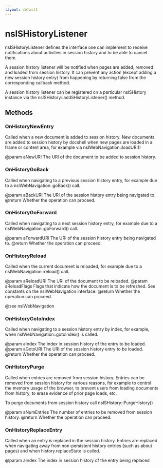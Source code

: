 ```yaml
---
layout: default
---
```


# nsISHistoryListener #

nsISHistoryListener defines the interface one can implement to receive
notifications about activities in session history and to be able to
cancel them.

A session history listener will be notified when pages are added, removed
and loaded from session history. It can prevent any action (except adding
a new session history entry) from happening by returning false from the
corresponding callback method.

A session history listener can be registered on a particular nsISHistory
instance via the nsISHistory::addSHistoryListener() method.


## Methods ##

### OnHistoryNewEntry ###

Called when a new document is added to session history. New documents are
added to session history by docshell when new pages are loaded in a frame
or content area, for example via nsIWebNavigation::loadURI()

@param aNewURI     The URI of the document to be added to session history.


### OnHistoryGoBack ###

Called when navigating to a previous session history entry, for example
due to a nsIWebNavigation::goBack() call.

@param aBackURI    The URI of the session history entry being navigated to.
@return            Whether the operation can proceed.


### OnHistoryGoForward ###

Called when navigating to a next session history entry, for example
due to a nsIWebNavigation::goForward() call.

@param aForwardURI   The URI of the session history entry being navigated to.
@return              Whether the operation can proceed.


### OnHistoryReload ###
 
Called when the current document is reloaded, for example due to a
nsIWebNavigation::reload() call.

@param aReloadURI    The URI of the document to be reloaded.
@param aReloadFlags  Flags that indicate how the document is to be 
                     refreshed. See constants on the nsIWebNavigation
                     interface.
@return              Whether the operation can proceed.

@see  nsIWebNavigation


### OnHistoryGotoIndex ###

Called when navigating to a session history entry by index, for example,
when nsIWebNavigation::gotoIndex() is called.

@param aIndex        The index in session history of the entry to be loaded.
@param aGotoURI      The URI of the session history entry to be loaded.
@return              Whether the operation can proceed.


### OnHistoryPurge ###

Called when entries are removed from session history. Entries can be
removed from session history for various reasons, for example to control
the memory usage of the browser, to prevent users from loading documents
from history, to erase evidence of prior page loads, etc.

To purge documents from session history call nsISHistory::PurgeHistory()

@param aNumEntries   The number of entries to be removed from session history.
@return              Whether the operation can proceed.


### OnHistoryReplaceEntry ###

Called when an entry is replaced in the session history. Entries are
replaced when navigating away from non-persistent history entries (such as
about pages) and when history.replaceState is called.

@param aIndex        The index in session history of the entry being
                      replaced

